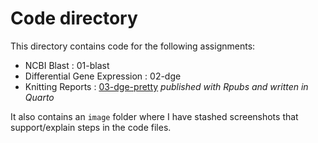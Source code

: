 # Code directory
This directory contains code for the following assignments:

- NCBI Blast : 01-blast
- Differential Gene Expression : 02-dge
- Knitting Reports : [03-dge-pretty](https://rpubs.com/sarah_tanja/1028886) *published with Rpubs and written in Quarto*

It also contains an `image` folder where I have stashed screenshots that support/explain steps in the code files. 